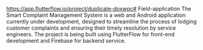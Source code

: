 https://app.flutterflow.io/project/duplicate-doxwpc# Field-application
The Smart Complaint Management System is a web and Android application currently under development, designed to streamline the process of lodging customer complaints and ensuring their timely resolution by service engineers. The project is being built using FlutterFlow for front-end development and Firebase for backend service.
